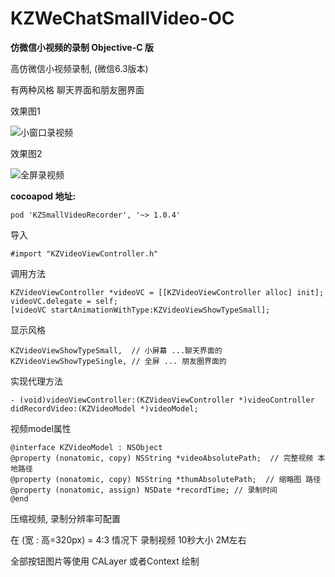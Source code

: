 # KZWeChatSmallVideo-OC
**仿微信小视频的录制  Objective-C 版**

高仿微信小视频录制, (微信6.3版本)

有两种风格 聊天界面和朋友圈界面

效果图1

![小窗口录视频](https://github.com/houkangzhu/KZWeChatSmallVideo-OC/blob/master/record3.gif)

效果图2

![全屏录视频](https://github.com/houkangzhu/KZWeChatSmallVideo-OC/blob/master/record1.gif)

**cocoapod 地址:**

    pod 'KZSmallVideoRecorder', '~> 1.0.4'


导入
    
    #import "KZVideoViewController.h"


调用方法

    KZVideoViewController *videoVC = [[KZVideoViewController alloc] init];
    videoVC.delegate = self;
    [videoVC startAnimationWithType:KZVideoViewShowTypeSmall];

显示风格

    KZVideoViewShowTypeSmall,  // 小屏幕 ...聊天界面的
    KZVideoViewShowTypeSingle, // 全屏 ... 朋友圈界面的

实现代理方法

    - (void)videoViewController:(KZVideoViewController *)videoController didRecordVideo:(KZVideoModel *)videoModel;

视频model属性

    @interface KZVideoModel : NSObject
    @property (nonatomic, copy) NSString *videoAbsolutePath;  // 完整视频 本地路径
    @property (nonatomic, copy) NSString *thumAbsolutePath;  // 缩略图 路径
    @property (nonatomic, assign) NSDate *recordTime; // 录制时间
    @end

压缩视频, 录制分辨率可配置

在 (宽 : 高=320px) = 4:3  情况下 录制视频 10秒大小 2M左右

全部按钮图片等使用 CALayer 或者Context 绘制


